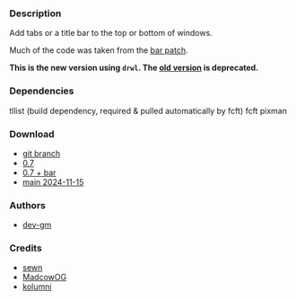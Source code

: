 ### Description
Add tabs or a title bar to the top or bottom of windows.

Much of the code was taken from the [bar patch](/dwl/dwl-patches/raw/branch/main/patches/bar). 

**This is the new version using `drwl`. The [old version](/dwl/dwl-patches/_STALE_PATCHES/tab-pango) is deprecated.**

### Dependencies
tllist (build dependency, required & pulled automatically by fcft)
fcft
pixman

### Download
- [git branch](/dev-gm/dwl/src/branch/tab) 
- [0.7](/dwl/dwl-patches/raw/branch/main/patches/tab/tab-0.7.patch)
- [0.7 + bar](/dwl/dwl-patches/raw/branch/main/patches/tab/tab-0.7-bar.patch)
- [main 2024-11-15](/dwl/dwl-patches/raw/branch/main/patches/tab/tab.patch)

### Authors
- [dev-gm](https://codeberg.org/dev-gm)

### Credits
- [sewn](https://codeberg.org/sewn)
- [MadcowOG](https://codeberg.org/MadcowOG)
- [kolumni](https://codeberg.org/kolumni)
